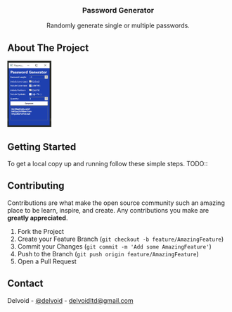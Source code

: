 
<!-- PROJECT LOGO -->
<br />
<p align="center">
  <h3 align="center">Password Generator</h3>
  <p align="center">
    Randomly generate single or multiple passwords.
    <br />
  </p>
</p>



<!-- ABOUT THE PROJECT -->
## About The Project

<img src="/images/passgen.png" alt="PassGen" width="100" height="150">


<!-- GETTING STARTED -->
## Getting Started

To get a local copy up and running follow these simple steps.
TODO::


<!-- CONTRIBUTING -->
## Contributing

Contributions are what make the open source community such an amazing place to be learn, inspire, and create. Any contributions you make are **greatly appreciated**.

1. Fork the Project
2. Create your Feature Branch (`git checkout -b feature/AmazingFeature`)
3. Commit your Changes (`git commit -m 'Add some AmazingFeature'`)
4. Push to the Branch (`git push origin feature/AmazingFeature`)
5. Open a Pull Request



<!-- CONTACT -->
## Contact

Delvoid - [@delvoid](https://twitter.com/delvoid) - delvoidltd@gmail.com
